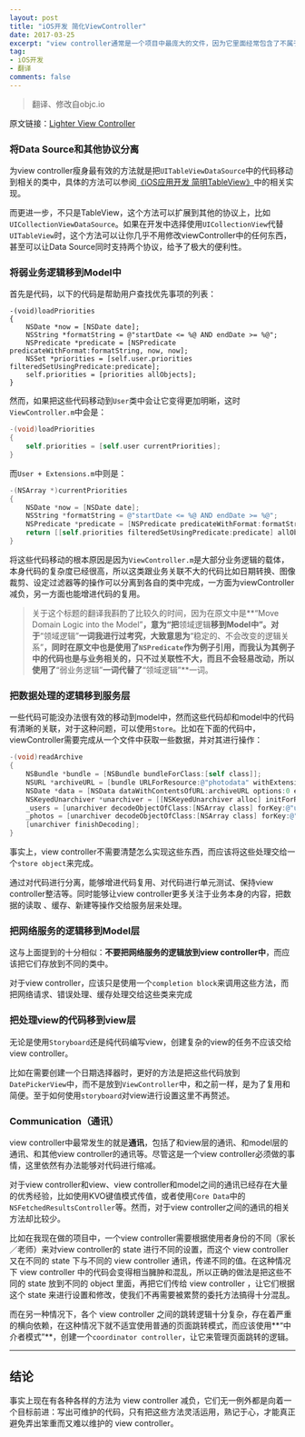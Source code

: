```yaml
---
layout: post
title: "iOS开发 简化ViewController"
date: 2017-03-25
excerpt: "view controller通常是一个项目中最庞大的文件，因为它里面经常包含了不属于它的代码，同时这也使它成为代码中最难以重用的部分。所以为view controller瘦身，让其中的代码复用性更强，把相关代码放到正确的地方显得尤其重要。"
tag:
- iOS开发
- 翻译
comments: false
---
```


>翻译、修改自objc.io
>
原文链接：[Lighter View Controller](https://www.objc.io/issues/1-view-controllers/lighter-view-controllers/)

### 将Data Source和其他协议分离
为view controller瘦身最有效的方法就是把`UITableViewDataSource`中的代码移动到相关的类中，具体的方法可以参阅[《iOS应用开发 简明TableView》](http://www.jianshu.com/p/79619c56d9df)中的相关实现。

而更进一步，不只是TableView，这个方法可以扩展到其他的协议上，比如`UICollectionViewDataSource`。如果在开发中选择使用`UICollectionView`代替`UITableView`时，这个方法可以让你几乎不用修改viewController中的任何东西，甚至可以让Data Source同时支持两个协议，给予了极大的便利性。

### 将弱业务逻辑移到Model中
首先是代码，以下的代码是帮助用户查找优先事项的列表：

```objective_c
-(void)loadPriorities
{
	NSDate *now = [NSDate date];
	NSString *formatString = @"startDate <= %@ AND endDate >= %@";
	NSPredicate *predicate = [NSPredicate predicateWithFormat:formatString, now, now];
	NSSet *priorities = [self.user.priorities filteredSetUsingPredicate:predicate];
	self.priorities = [priorities allObjects];
}
```
然而，如果把这些代码移动到`User`类中会让它变得更加明晰，这时`ViewController.m`中会是：

```objectivec
-(void)loadPriorities
{
	self.priorities = [self.user currentPriorities];
}
```
而`User + Extensions.m`中则是：

```objectivec
-(NSArray *)currentPriorities
{
	NSDate *now = [NSDate date];
	NSString *formatString = @"startDate <= %@ AND endDate >= %@";
	NSPredicate *predicate = [NSPredicate predicateWithFormat:formatString, now, now];
	return [[self.priorities filteredSetUsingPredicate:predicate] allObjects];
}
```
将这些代码移动的根本原因是因为`ViewController.m`是大部分业务逻辑的载体，本身代码的复杂度已经很高，所以这类跟业务关联不大的代码比如日期转换、图像裁剪、设定过滤器等的操作可以分离到各自的类中完成，一方面为viewController减负，另一方面也能增进代码的复用。
>关于这个标题的翻译我斟酌了比较久的时间，因为在原文中是**“Move Domain Logic into the Model”**，意为“把**领域逻辑**移到Model中”。对于**“领域逻辑”**一词我进行过考究，大致意思为**“稳定的、不会改变的逻辑关系”**，同时在原文中也是使用了`NSPredicate`作为例子引用，而我认为其例子中的代码也是与业务相关的，只不过关联性不大，而且不会轻易改动，所以使用了**“弱业务逻辑”**一词代替了**“领域逻辑”**一词。

### 把数据处理的逻辑移到服务层
一些代码可能没办法很有效的移动到model中，然而这些代码却和model中的代码有清晰的关联，对于这种问题，可以使用`Store`。比如在下面的代码中，viewController需要完成从一个文件中获取一些数据，并对其进行操作：

```objectivec
-(void)readArchive 
{
	NSBundle *bundle = [NSBundle bundleForClass:[self class]];
	NSURL *archiveURL = [bundle URLForResource:@"photodata" withExtension:@"bin"];
	NSDate *data = [NSData dataWithContentsOfURL:archiveURL options:0 error:NULL];
	NSKeyedUnarchiver *unarchiver = [[NSKeyedUnarchiver alloc] initForReadingWithData:data];
    _users = [unarchiver decodeObjectOfClass:[NSArray class] forKey:@"users"];
    _photos = [unarchiver decodeObjectOfClass:[NSArray class] forKey:@"photos"];
    [unarchiver finishDecoding];
}
```
事实上，view controller不需要清楚怎么实现这些东西，而应该将这些处理交给一个`store object`来完成。

通过对代码进行分离，能够增进代码复用、对代码进行单元测试、保持view controller整洁等。同时能够让view controller更多关注于业务本身的内容，把数据的读取 、缓存、新建等操作交给服务层来处理。

### 把网络服务的逻辑移到Model层
这与上面提到的十分相似：**不要把网络服务的逻辑放到view controller中**，而应该把它们存放到不同的类中。

对于view controller，应该只是使用一个`completion block`来调用这些方法，而把网络请求、错误处理、缓存处理交给这些类来完成

### 把处理view的代码移到view层
无论是使用`Storyboard`还是纯代码编写view，创建复杂的view的任务不应该交给view controller。

比如在需要创建一个日期选择器时，更好的方法是把这些代码放到`DatePickerView`中，而不是放到`ViewController`中，和之前一样，是为了复用和简便。至于如何使用`storyboard`对view进行设置这里不再赘述。

### Communication（通讯）
view controller中最常发生的就是**通讯**，包括了和view层的通讯、和model层的通讯、和其他view controller的通讯等。尽管这是一个view controller必须做的事情，这里依然有办法能够对代码进行缩减。

对于view controller和view、view controller和model之间的通讯已经存在大量的优秀经验，比如使用KVO键值模式传值，或者使用`Core Data`中的`NSFetchedResultsController`等。然而，对于view controller之间的通讯的相关方法却比较少。

比如在我现在做的项目中，一个view controller需要根据使用者身份的不同（家长／老师）来对view controller的 state 进行不同的设置，而这个 view controller 又在不同的 state 下与不同的 view controller 通讯，传递不同的值。在这种情况下 view controller 中的代码会变得相当臃肿和混乱，所以正确的做法是把这些不同的 state 放到不同的 object 里面，再把它们传给 view controller ，让它们根据这个 state 来进行设置和修改，使我们不再需要被累赘的委托方法搞得十分混乱。

而在另一种情况下，各个 view controller 之间的跳转逻辑十分复杂，存在着严重的横向依赖，在这种情况下就不适宜使用普通的页面跳转模式，而应该使用**“中介者模式”**，创建一个`coordinator controller`，让它来管理页面跳转的逻辑。

---

## 结论
事实上现在有各种各样的方法为 view controller 减负，它们无一例外都是向着一个目标前进：写出可维护的代码，只有把这些方法灵活运用，熟记于心，才能真正避免弄出笨重而又难以维护的 view controller。
